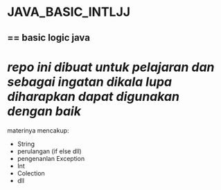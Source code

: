 # JAVA_BASIC_INTLJJ
==
basic logic java
--
*repo ini dibuat untuk pelajaran dan sebagai ingatan dikala lupa
diharapkan dapat digunakan dengan baik*
==
materinya mencakup:
- String
- perulangan (if else dll)
- pengenanlan Exception
- Int
- Colection
- dll
